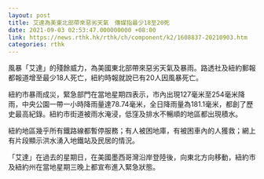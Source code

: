 ```yaml
---
layout: post
title: 艾達為美東北部帶來惡劣天氣　傳媒指最少18至20死
date: 2021-09-03 02:53:47.000000000 +08:00
link: https://news.rthk.hk/rthk/ch/component/k2/1608837-20210903.htm
categories: rthk
---
```


風暴「艾達」的殘餘威力，為美國東北部帶來惡劣天氣及暴雨。路透社及紐約郵報都報道增至最少18人死亡，紐約時報就說已有20人因風暴死亡。

紐約市暴雨成災，緊急部門在當地星期四表示，市內出現127毫米至254毫米降雨，中央公園一帶一小時降雨量達78.74毫米，全日降雨量為181.1毫米，都創了歷史最高紀錄。紐約市街道被雨水淹浸，低窪及排水不暢順的地區都出現積水。

紐約地區幾乎所有鐵路線都暫停服務；有人被困地庫，有被困車內的人獲救；網上有片段顯示洪水湧入地鐵站及民居的情況。

「艾達」在過去的星期日，在美國墨西哥灣沿岸登陸後，向東北方向移動，紐約市及紐約州在當地星期三晚上都宣布進入緊急狀態。
